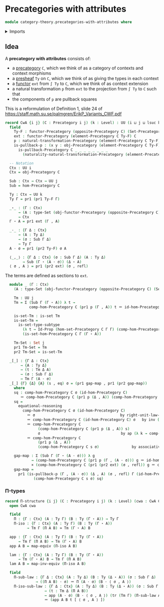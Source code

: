 # Precategories with attributes

```agda
module category-theory.precategories-with-attributes where
```

<details><summary>Imports</summary>

```agda
open import foundation.action-on-identifications-functions
open import foundation.category-of-sets
open import foundation.cartesian-product-types
open import foundation.dependent-pair-types
open import foundation.equivalences
open import foundation.function-extensionality
open import foundation.identity-types
open import foundation.sections
open import foundation.sets
open import foundation.subtypes
open import foundation.transport-along-identifications
open import foundation.universe-levels

open import category-theory.functors-precategories
open import category-theory.natural-transformations-functors-precategories
open import category-theory.opposite-precategories
open import category-theory.precategories
open import category-theory.precategory-of-elements-of-a-presheaf
open import category-theory.pullbacks-in-precategories
```

</details>

## Idea

A **precategory with attributes** consists of:
* a [precategory](category-theory.precategories.md) `C`, which we think of as a category of contexts and context morphisms
* a [presheaf](category-theory.presheaf-categories.md) `Ty` on `C`, which we think of as giving the types in each context
* a [functor](category-theory.functors-precategories.md) `ext` from `∫ Ty` to `C`, which we think of as context extension
* a natural transformation `p` from `ext` to the projection from `∫ Ty` to `C`
such that
* the components of `p` are pullback squares

This is a reformulation of Definition 1, slide 24 of https://staff.math.su.se/palmgren/ErikP_Variants_CWF.pdf

```agda
record CwA {i j} (C : Precategory i j) (k : Level) : UU (i ⊔ j ⊔ lsuc k) where
  field
    Ty-F : functor-Precategory (opposite-Precategory C) (Set-Precategory k)
    ext : functor-Precategory (element-Precategory C Ty-F) C
    p : natural-transformation-Precategory (element-Precategory C Ty-F) C ext (proj₁-functor-element-Precategory C Ty-F)
    is-pullback-p : (x y : obj-Precategory (element-Precategory C Ty-F)) (f : hom-Precategory (element-Precategory C Ty-F) x y) →
      is-pullback-Precategory C _ _ _ _ _ _ _ _
        (naturality-natural-transformation-Precategory (element-Precategory C Ty-F) C ext (proj₁-functor-element-Precategory C Ty-F) p f)

  -- Notation
  Ctx : UU i
  Ctx = obj-Precategory C

  Sub : Ctx → Ctx → UU j
  Sub = hom-Precategory C

  Ty : Ctx → UU k
  Ty Γ = pr1 (pr1 Ty-F Γ)

  _⋆_ : (Γ : Ctx)
      → (A : type-Set (obj-functor-Precategory (opposite-Precategory C) (Set-Precategory k) Ty-F Γ))
      → Ctx
  Γ ⋆ A = pr1 ext (Γ , A)

  _·_ : {Γ Δ : Ctx}
      → (A : Ty Δ)
      → (σ : Sub Γ Δ)
      → Ty Γ
  A · σ = pr1 (pr2 Ty-F) σ A

  ⟨_,_⟩ : {Γ Δ : Ctx} (σ : Sub Γ Δ) (A : Ty Δ)
        → Sub (Γ ⋆ (A · σ)) (Δ ⋆ A)
  ⟨ σ , A ⟩ = pr1 (pr2 ext) (σ , refl)
```

The terms are defined as sections to `ext`.

```agda
  module _ (Γ : Ctx)
    (A : type-Set (obj-functor-Precategory (opposite-Precategory C) (Set-Precategory k) Ty-F Γ)) where

    Tm : UU j
    Tm = Σ (Sub Γ (Γ ⋆ A)) λ t →
           comp-hom-Precategory C (pr1 p (Γ , A)) t ＝ id-hom-Precategory C

    is-set-Tm : is-set Tm
    is-set-Tm =
      is-set-type-subtype
        (λ t → Id-Prop (hom-set-Precategory C Γ Γ) (comp-hom-Precategory C (pr1 p (Γ , A)) t) (id-hom-Precategory C))
        (is-set-hom-Precategory C Γ (Γ ⋆ A))

    Tm-Set : Set j
    pr1 Tm-Set = Tm
    pr2 Tm-Set = is-set-Tm

  _[_] : {Γ Δ : Ctx}
       → {A : Ty Δ}
       → (t : Tm Δ A)
       → (σ : Sub Γ Δ)
       → Tm Γ (A · σ)
  _[_] {Γ} {Δ} {A} (s , eq) σ = (pr1 gap-map , pr1 (pr2 gap-map))
    where
    sq : comp-hom-Precategory C σ (id-hom-Precategory C)
       ＝ comp-hom-Precategory C (pr1 p (Δ , A)) (comp-hom-Precategory C s σ)
    sq =
      equational-reasoning
        comp-hom-Precategory C σ (id-hom-Precategory C)
          ＝ σ                                       by right-unit-law-comp-hom-Precategory C σ
          ＝ comp-hom-Precategory C (id-hom-Precategory C) σ   by inv (left-unit-law-comp-hom-Precategory C σ)
          ＝ comp-hom-Precategory C
               (comp-hom-Precategory C (pr1 p (Δ , A)) s)
               σ                                     by ap (λ k → comp-hom-Precategory C k σ) (inv eq)
          ＝ comp-hom-Precategory C
               (pr1 p (Δ , A))
               (comp-hom-Precategory C s σ)               by associative-comp-hom-Precategory C _ _ _

    gap-map : Σ (Sub Γ (Γ ⋆ (A · σ))) λ g
            → (comp-hom-Precategory C (pr1 p (Γ , (A · σ))) g ＝ id-hom-Precategory C)
            × (comp-hom-Precategory C (pr1 (pr2 ext) (σ , refl)) g ＝ comp-hom-Precategory C s σ)
    gap-map =
      pr1 (is-pullback-p (Γ , (A · σ)) (Δ , A) (σ , refl) Γ (id-hom-Precategory C)
             (comp-hom-Precategory C s σ) sq)
```

### Π-types

```agda
record Π-structure {i j} (C : Precategory i j) (k : Level) (cwa : CwA C k) : UU (i ⊔ j ⊔ lsuc k) where
  open CwA cwa

  field
    Π : {Γ : Ctx} (A : Ty Γ) (B : Ty (Γ ⋆ A)) → Ty Γ
    Π-iso : {Γ : Ctx} (A : Ty Γ) (B : Ty (Γ ⋆ A))
          → Tm Γ (Π A B) ≃ Tm (Γ ⋆ A) B

  app : {Γ : Ctx} (A : Ty Γ) (B : Ty (Γ ⋆ A))
      → Tm Γ (Π A B) → Tm (Γ ⋆ A) B
  app A B = map-equiv (Π-iso A B)

  lam : {Γ : Ctx} (A : Ty Γ) (B : Ty (Γ ⋆ A))
      → Tm (Γ ⋆ A) B → Tm Γ (Π A B)
  lam A B = map-inv-equiv (Π-iso A B)

  field
    Π-sub-law : {Γ Δ : Ctx} (A : Ty Δ) (B : Ty (Δ ⋆ A)) (σ : Sub Γ Δ)
              → ((Π A B) · σ) ＝ Π (A · σ) (B · ⟨ σ , A ⟩)
    Π-iso-sub-law : {Γ Δ : Ctx} (A : Ty Δ) (B : Ty (Δ ⋆ A)) (σ : Sub Γ Δ)
                  → (t : Tm Δ (Π A B))
                  → app (A · σ) (B · ⟨ σ , A ⟩) (tr (Tm Γ) (Π-sub-law A B σ) (t [ σ ]))
                  ＝ (app A B t [ ⟨ σ , A ⟩ ])
```
